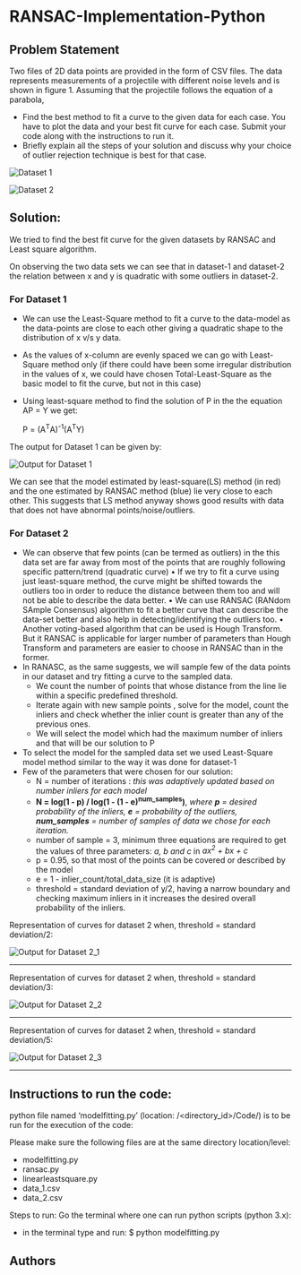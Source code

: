 # RANSAC-Implementation-Python

## Problem Statement

Two files of 2D data points are provided in the form of CSV files. The data represents measurements of a projectile with different noise levels and is shown
in figure 1. Assuming that the projectile follows the equation of a parabola,

* Find the best method to fit a curve to the given data for each case. You have to plot the data and your best fit curve for each case. Submit your code along with the instructions to run it.
* Briefly explain all the steps of your solution and discuss why your choice of outlier rejection technique is best for that case.

![Dataset 1](https://github.com/nimbekarnd/RANSAC-Implementation-Python/blob/main/Dataset/DataSet_1_Q2.png)


![Dataset 2](https://github.com/nimbekarnd/RANSAC-Implementation-Python/blob/main/Dataset/DataSet_2_Q2.png)

## Solution:

We tried to find the best fit curve for the given datasets by RANSAC and Least square algorithm.

On observing the two data sets we can see that in dataset-1 and dataset-2 the relation between x and y is quadratic with some outliers in dataset-2.

### For Dataset 1

* We can use the Least-Square method to fit a curve to the data-model as the data-points are close to each other giving a quadratic shape to the distribution of x v/s y data.
* As the values of x-column are evenly spaced we can go with Least-Square method only (if there could have been some irregular distribution in the values of x, we could have chosen Total-Least-Square as the basic model to fit the curve, but not in this case)
* Using least-square method to find the solution of P in the the equation AP = Y we get:

    P = (A<sup>T</sup>A)<sup>-1</sup>(A<sup>T</sup>Y)
    
The output for Dataset 1 can be given by:

![Output for Dataset 1](https://github.com/nimbekarnd/RANSAC-Implementation-Python/blob/main/Output/Dataset1_1.png)

We can see that the model estimated by least-square(LS) method (in red) and the one estimated by RANSAC method (blue) lie very close to each other. This suggests that LS method anyway shows good results with data that does not have abnormal points/noise/outliers.


### For Dataset 2

* We can observe that few points (can be termed as outliers) in the this data set are far away from most of the points that are roughly following specific pattern/trend (quadratic curve)
• If we try to fit a curve using just least-square method, the curve might be shifted towards the outliers too in order to reduce the distance between them too and will not be able to describe the data better.
• We can use RANSAC (RANdom SAmple Consensus) algorithm to fit a better curve that can describe the data-set better and also help in detecting/identifying the outliers too.
• Another voting-based algorithm that can be used is Hough Transform. But it RANSAC is applicable for larger number of parameters than Hough Transform and parameters are easier to choose in RANSAC than in the former.
* In RANASC, as the same suggests, we will sample few of the data points in our dataset and try fitting a curve to the sampled data.
    - We count the number of points that whose distance from the line lie within a specific predefined threshold.
    - Iterate again with new sample points , solve for the model, count the inliers and check whether the inlier count is greater than any of the previous ones.
    - We will select the model which had the maximum number of inliers and that will be our solution to P
* To select the model for the sampled data set we used Least-Square model method similar to the way it was done for dataset-1
* Few of the parameters that were chosen for our solution:
    - N = number of iterations : *this was adaptively updated based on number inliers for each model*
    - **N = log(1 - p) / log(1 - (1 - e)<sup>num_samples</sup>)**,  *where **p** = desired probability of the inliers, **e** = probability of the outliers, **num_samples** = number of samples of data we chose for each iteration.*
    - number of sample = 3, minimum three equations are required to get the values of three parameters: *a, b and c* in *ax<sup>2</sup> + bx + c*
    - p = 0.95, so that most of the points can be covered or described by the model
    - e = 1 - inlier_count/total_data_size (it is adaptive)
    - threshold = standard deviation of y/2, having a narrow boundary and checking maximum inliers in it increases the desired overall probability of the inliers.

Representation of curves for dataset 2 when, threshold = standard deviation/2:

![Output for Dataset 2_1](https://github.com/nimbekarnd/RANSAC-Implementation-Python/blob/main/Output/Dataset2_1_TH_sd_by_2.png)

---

Representation of curves for dataset 2 when, threshold = standard deviation/3:

![Output for Dataset 2_2](https://github.com/nimbekarnd/RANSAC-Implementation-Python/blob/main/Output/Dataset2_2_TH_sd_by_3.png)

---

Representation of curves for dataset 2 when, threshold = standard deviation/5:

![Output for Dataset 2_3](https://github.com/nimbekarnd/RANSAC-Implementation-Python/blob/main/Output/Dataset2_3_TH_sd_by_5.png)

---
## Instructions to run the code:

python file named ‘modelfitting.py’ (location: /<directory_id>/Code/) is to be run for the execution of the code:
	
Please make sure the following files are at the same directory location/level:
-	modelfitting.py
-	ransac.py
-	linearleastsquare.py
-	data_1.csv
-	data_2.csv

Steps to run: Go the terminal where one can run python scripts (python 3.x):
- in the terminal type and run: $ python modelfitting.py

## Authors
